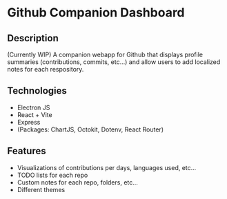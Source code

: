 # Github Companion Dashboard

## Description

(Currently WIP)
A companion webapp for Github that displays profile summaries (contributions, commits, etc...) and allow users to add localized notes for each respository.

## Technologies
- Electron JS
- React + Vite
- Express
- (Packages: ChartJS, Octokit, Dotenv, React Router)

## Features 
- Visualizations of contributions per days, languages used, etc...
- TODO lists for each repo
- Custom notes for each repo, folders, etc...
- Different themes

